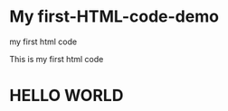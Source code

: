 # My first-HTML-code-demo
my first html code
<html>
<head>
</head>
<body>
<p>This is my first html code </p>
  <h1>HELLO WORLD </h1>
</body>
</html>
